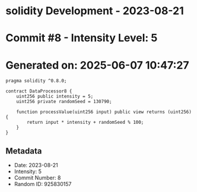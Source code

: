 ﻿# solidity Development - 2023-08-21
# Commit #8 - Intensity Level: 5
# Generated on: 2025-06-07 10:47:27
```solidity
pragma solidity ^0.8.0;

contract DataProcessor8 {
    uint256 public intensity = 5;
    uint256 private randomSeed = 130790;

    function processValue(uint256 input) public view returns (uint256) {
        return input * intensity + randomSeed % 100;
    }
}
```
## Metadata
- Date: 2023-08-21
- Intensity: 5
- Commit Number: 8
- Random ID: 925830157
